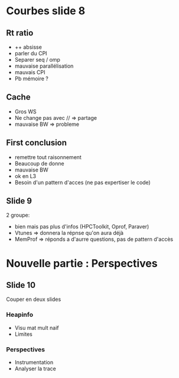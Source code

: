 # Courbes slide 8
## Rt ratio
+ ++ absisse
+ parler du CPI
+ Separer seq / omp
+ mauvaise parallélisation
+ mauvais CPI
+ Pb mémoire ?
## Cache
+ Gros WS
+ Ne change pas avec // => partage
+ mauvaise BW => probleme 

##  First conclusion
+ remettre tout raisonnement
+ Beaucoup de donne
+ mauvaise BW
+ ok en L3
+ Besoin d'un pattern d'acces (ne pas expertiser le code)

## Slide 9
2 groupe:  
+ bien mais pas plus d'infos (HPCToolkit, Oprof, Paraver)
+ Vtunes => donnera la répnse qu'on aura déjà
+ MemProf => réponds a d'aurre questions, pas de pattern d'accès 
# Nouvelle partie : Perspectives 
## Slide 10
Couper en deux slides
### Heapinfo
+ Visu mat mult naif
+ Limites
### Perspectives
+ Instrumentation
+ Analyser la trace
